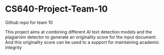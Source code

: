 # CS640-Project-Team-10
Github repo for team 10

This project aims at combining different AI text detection models and the plagiarism detector to generate an originality score for the input document. And this originality score can be used to a support for maintaining academic integrity

